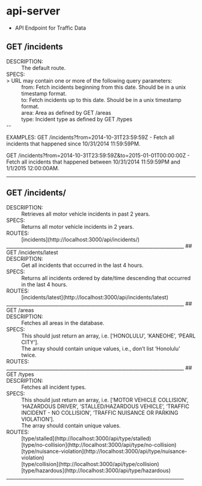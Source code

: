 # api-server

* API Endpoint for Traffic Data

## GET /incidents

<d1>
<dt>DESCRIPTION:</dt>
<dd>The default route.</dd>

<dt>SPECS:</dt>
>  URL may contain one or more of the following query parameters:
</d1>

<dd>from: Fetch incidents beginning from this date.  Should be in a unix timestamp format.</dd>
<dd>to: Fetch incidents up to this date.  Should be in a unix timestamp format.</dd>
<dd>area: Area as defined by GET /areas</dd>
<dd>type: Incident type as defined by GET /types</dd>
--


EXAMPLES:
GET /incidents?from=2014-10-31T23:59:59Z - Fetch all incidents that happened since 10/31/2014 11:59:59PM.

GET /incidents?from=2014-10-31T23:59:59Z&to=2015-01-01T00:00:00Z - Fetch all incidents that happened between 10/31/2014 11:59:59PM and 1/1/2015 12:00:00AM.

__________________________________________________________________________
## GET /incidents/

<d1>
<dt>DESCRIPTION:</dt>
<dd>Retrieves all motor vehicle incidents in past 2 years.</dd>

<dt>SPECS:</dt>
<dd>Returns all motor vehicle incidents in 2 years.</dd>

<dt>ROUTES:</dt>
<dd>[incidents](http://localhost:3000/api/incidents/)</dd>
</d1>
__________________________________________________________________________
## GET /incidents/latest

<d1>
<dt>DESCRIPTION:</dt>
<dd>Get all incidents that occurred in the last 4 hours.</dd>

<dt>SPECS:</dt>
<dd>Returns all incidents ordered by date/time descending that occurred in the last 4 hours.</dd>

<dt>ROUTES:</dt>
<dd>[incidents/latest](http://localhost:3000/api/incidents/latest)</dd>
</d1>
__________________________________________________________________________
## GET /areas

<d1>
<dt>DESCRIPTION:</dt>
<dd>Fetches all areas in the database.</dd>

<dt>SPECS:</dt>
<dd>This should just return an array, i.e. [‘HONOLULU’, ‘KANEOHE’, ‘PEARL CITY’].</dd>
<dd>The array should contain unique values, i.e., don’t list ‘Honolulu’ twice.</dd>

<dt>ROUTES:</dt>
__________________________________________________________________________
## GET /types

<d1>
<dt>DESCRIPTION:</dt>
<dd>Fetches all incident types.</dd>

<dt>SPECS:</dt>
<dd>This should just return an array, i.e. [‘MOTOR VEHICLE COLLISION’, ‘HAZARDOUS DRIVER’, ‘STALLED/HAZARDOUS VEHICLE’, ‘TRAFFIC INCIDENT - NO COLLISION’, ‘TRAFFIC NUISANCE OR PARKING VIOLATION’].</dd>
<dd>The array should contain unique values.</dd>

<dt>ROUTES:</dt>
<dd>[type/stalled](http://localhost:3000/api/type/stalled)</dd>
<dd>[type/no-collision](http://localhost:3000/api/type/no-collision)</dd>
<dd>[type/nuisance-violation](http://localhost:3000/api/type/nuisance-violation)</dd>
<dd>[type/collision](http://localhost:3000/api/type/collision)</dd>
<dd>[type/hazardous](http://localhost:3000/api/type/hazardous)</dd>
</d1>
__________________________________________________________________________








